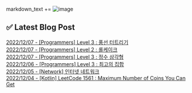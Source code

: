 

markdown_text += ![image](https://user-images.githubusercontent.com/76645095/162124599-f9d701d6-e523-49c4-a6ce-193dc38f1026.png)

## ✅ Latest Blog Post

[2022/12/07 - [Programmers] Level 3 : 풍선 터트리기](https://jojaeng2.tistory.com/31) <br/>
[2022/12/07 - [Programmers] Level 2 : 롤케이크](https://jojaeng2.tistory.com/30) <br/>
[2022/12/07 - [Programmers] Level 3 : 정수 삼각형](https://jojaeng2.tistory.com/29) <br/>
[2022/12/06 - [Programmers] Level 3 : 최고의 집합](https://jojaeng2.tistory.com/28) <br/>
[2022/12/05 - [Network] 인터넷 네트워크](https://jojaeng2.tistory.com/27) <br/>
[2022/12/04 - [Kotlin] LeetCode 1561 : Maximum Number of Coins You Can Get](https://jojaeng2.tistory.com/26) <br/>

